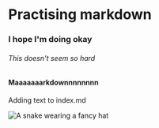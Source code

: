# Practising markdown
### I hope I'm doing okay
###### This doesn't seem so hard
#### Maaaaaaarkdownnnnnnnn

Adding text to index.md


![A snake wearing a fancy hat](https://i.redd.it/just-wanted-to-share-a-picture-of-nimbus-from-his-1st-v0-oi9gsu57sm8b1.jpg?width=4032&format=pjpg&auto=webp&s=ed2d8afbe720522c77e99b477b4ee965ba31922d)
